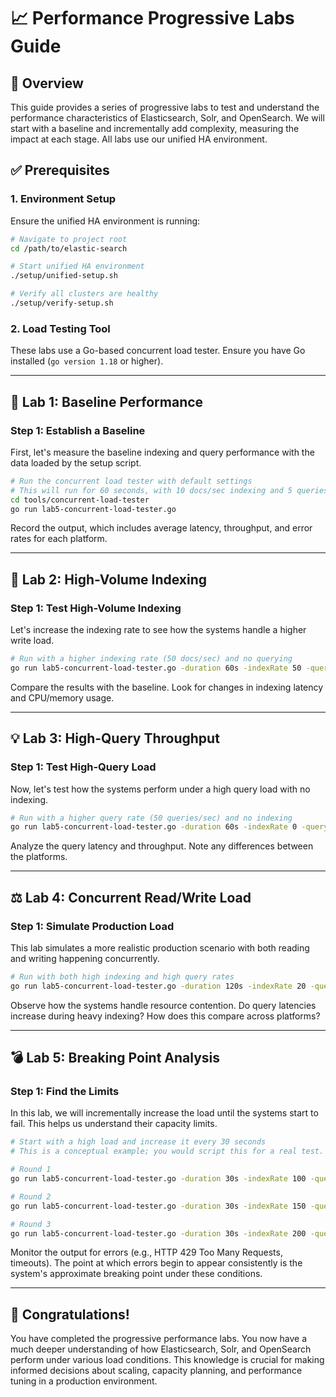 # 📈 **Performance Progressive Labs Guide**

## 🎯 **Overview**
This guide provides a series of progressive labs to test and understand the performance characteristics of Elasticsearch, Solr, and OpenSearch. We will start with a baseline and incrementally add complexity, measuring the impact at each stage. All labs use our unified HA environment.

## ✅ **Prerequisites**

### **1. Environment Setup**
Ensure the unified HA environment is running:

```bash
# Navigate to project root
cd /path/to/elastic-search

# Start unified HA environment
./setup/unified-setup.sh

# Verify all clusters are healthy
./setup/verify-setup.sh
```

### **2. Load Testing Tool**
These labs use a Go-based concurrent load tester. Ensure you have Go installed (`go version 1.18` or higher).

---

## 🚀 **Lab 1: Baseline Performance**

### **Step 1: Establish a Baseline**

First, let's measure the baseline indexing and query performance with the data loaded by the setup script.

```bash
# Run the concurrent load tester with default settings
# This will run for 60 seconds, with 10 docs/sec indexing and 5 queries/sec
cd tools/concurrent-load-tester
go run lab5-concurrent-load-tester.go
```

Record the output, which includes average latency, throughput, and error rates for each platform.

---

## 🔬 **Lab 2: High-Volume Indexing**

### **Step 1: Test High-Volume Indexing**

Let's increase the indexing rate to see how the systems handle a higher write load.

```bash
# Run with a higher indexing rate (50 docs/sec) and no querying
go run lab5-concurrent-load-tester.go -duration 60s -indexRate 50 -queryRate 0
```

Compare the results with the baseline. Look for changes in indexing latency and CPU/memory usage.

---

## 💡 **Lab 3: High-Query Throughput**

### **Step 1: Test High-Query Load**

Now, let's test how the systems perform under a high query load with no indexing.

```bash
# Run with a higher query rate (50 queries/sec) and no indexing
go run lab5-concurrent-load-tester.go -duration 60s -indexRate 0 -queryRate 50
```

Analyze the query latency and throughput. Note any differences between the platforms.

---

## ⚖️ **Lab 4: Concurrent Read/Write Load**

### **Step 1: Simulate Production Load**

This lab simulates a more realistic production scenario with both reading and writing happening concurrently.

```bash
# Run with both high indexing and high query rates
go run lab5-concurrent-load-tester.go -duration 120s -indexRate 20 -queryRate 20
```

Observe how the systems handle resource contention. Do query latencies increase during heavy indexing? How does this compare across platforms?

---

## 💣 **Lab 5: Breaking Point Analysis**

### **Step 1: Find the Limits**

In this lab, we will incrementally increase the load until the systems start to fail. This helps us understand their capacity limits.

```bash
# Start with a high load and increase it every 30 seconds
# This is a conceptual example; you would script this for a real test.

# Round 1
go run lab5-concurrent-load-tester.go -duration 30s -indexRate 100 -queryRate 50

# Round 2
go run lab5-concurrent-load-tester.go -duration 30s -indexRate 150 -queryRate 75

# Round 3
go run lab5-concurrent-load-tester.go -duration 30s -indexRate 200 -queryRate 100
```

Monitor the output for errors (e.g., HTTP 429 Too Many Requests, timeouts). The point at which errors begin to appear consistently is the system's approximate breaking point under these conditions.

---

## 🚀 **Congratulations!**

You have completed the progressive performance labs. You now have a much deeper understanding of how Elasticsearch, Solr, and OpenSearch perform under various load conditions. This knowledge is crucial for making informed decisions about scaling, capacity planning, and performance tuning in a production environment.
